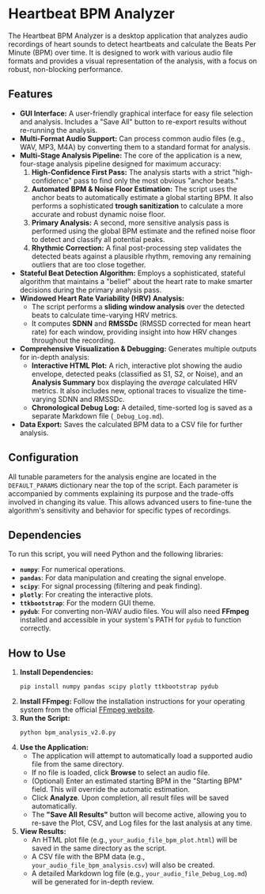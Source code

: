 # Heartbeat BPM Analyzer
The Heartbeat BPM Analyzer is a desktop application that analyzes audio recordings of heart sounds to detect heartbeats and calculate the Beats Per Minute (BPM) over time. It is designed to work with various audio file formats and provides a visual representation of the analysis, with a focus on robust, non-blocking performance.
## Features
- **GUI Interface:** A user-friendly graphical interface for easy file selection and analysis. Includes a "Save All" button to re-export results without re-running the analysis.
- **Multi-Format Audio Support:** Can process common audio files (e.g., WAV, MP3, M4A) by converting them to a standard format for analysis.
- **Multi-Stage Analysis Pipeline:** The core of the application is a new, four-stage analysis pipeline designed for maximum accuracy:
    1. **High-Confidence First Pass:** The analysis starts with a strict "high-confidence" pass to find only the most obvious "anchor beats."
    2. **Automated BPM & Noise Floor Estimation:** The script uses the anchor beats to automatically estimate a global starting BPM. It also performs a sophisticated **trough sanitization** to calculate a more accurate and robust dynamic noise floor.
    3. **Primary Analysis:** A second, more sensitive analysis pass is performed using the global BPM estimate and the refined noise floor to detect and classify all potential peaks.
    4. **Rhythmic Correction:** A final post-processing step validates the detected beats against a plausible rhythm, removing any remaining outliers that are too close together.
- **Stateful Beat Detection Algorithm:** Employs a sophisticated, stateful algorithm that maintains a "belief" about the heart rate to make smarter decisions during the primary analysis pass.
- **Windowed Heart Rate Variability (HRV) Analysis:**
    - The script performs a **sliding window analysis** over the detected beats to calculate time-varying HRV metrics.
    - It computes **SDNN** and **RMSSDc** (RMSSD corrected for mean heart rate) for each window, providing insight into how HRV changes throughout the recording.
- **Comprehensive Visualization & Debugging:** Generates multiple outputs for in-depth analysis:
    - **Interactive HTML Plot:** A rich, interactive plot showing the audio envelope, detected peaks (classified as S1, S2, or Noise), and an **Analysis Summary** box displaying the _average_ calculated HRV metrics. It also includes new, optional traces to visualize the time-varying SDNN and RMSSDc.
    - **Chronological Debug Log:** A detailed, time-sorted log is saved as a separate Markdown file (`_Debug_Log.md`).
- **Data Export:** Saves the calculated BPM data to a CSV file for further analysis.
## Configuration
All tunable parameters for the analysis engine are located in the `DEFAULT_PARAMS` dictionary near the top of the script. Each parameter is accompanied by comments explaining its purpose and the trade-offs involved in changing its value. This allows advanced users to fine-tune the algorithm's sensitivity and behavior for specific types of recordings.
## Dependencies
To run this script, you will need Python and the following libraries:
- **`numpy`**: For numerical operations.
- **`pandas`**: For data manipulation and creating the signal envelope.
- **`scipy`**: For signal processing (filtering and peak finding).
- **`plotly`**: For creating the interactive plots.
- **`ttkbootstrap`**: For the modern GUI theme.
- **`pydub`**: For converting non-WAV audio files.
You will also need **FFmpeg** installed and accessible in your system's PATH for `pydub` to function correctly.
## How to Use
1. **Install Dependencies:**
    ```
    pip install numpy pandas scipy plotly ttkbootstrap pydub
    ```
2. **Install FFmpeg:** Follow the installation instructions for your operating system from the official [FFmpeg website](https://ffmpeg.org/download.html "null").
3. **Run the Script:**
    ```
    python bpm_analysis_v2.0.py
    ```
4. **Use the Application:**
    - The application will attempt to automatically load a supported audio file from the same directory.
    - If no file is loaded, click **Browse** to select an audio file.
    - (Optional) Enter an estimated starting BPM in the "Starting BPM" field. This will override the automatic estimation.
    - Click **Analyze**. Upon completion, all result files will be saved automatically.
    - The **"Save All Results"** button will become active, allowing you to re-save the Plot, CSV, and Log files for the last analysis at any time.
5. **View Results:**
    - An HTML plot file (e.g., `your_audio_file_bpm_plot.html`) will be saved in the same directory as the script.
    - A CSV file with the BPM data (e.g., `your_audio_file_bpm_analysis.csv`) will also be created.
    - A detailed Markdown log file (e.g., `your_audio_file_Debug_Log.md`) will be generated for in-depth review.